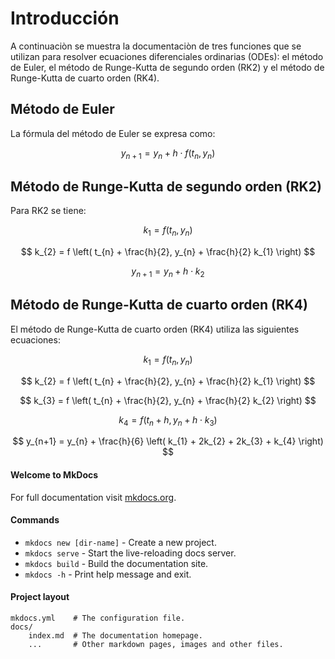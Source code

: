 # Introducción
 
A continuaciòn se muestra la documentaciòn de tres funciones que se utilizan para resolver ecuaciones diferenciales ordinarias (ODEs): el método de Euler, el método de Runge-Kutta de segundo orden (RK2) y el método de Runge-Kutta de cuarto orden (RK4).
 
## Método de Euler

La fórmula del método de Euler se expresa como:

$$ y_{n+1} = y_{n} + h \cdot f(t_{n}, y_{n}) $$

## Método de Runge-Kutta de segundo orden (RK2)

Para RK2 se tiene:

$$ k_{1} = f(t_{n}, y_{n}) $$

$$ k_{2} = f \left( t_{n} + \frac{h}{2}, y_{n} + \frac{h}{2} k_{1} \right) $$

$$ y_{n+1} = y_{n} + h \cdot k_{2} $$

## Método de Runge-Kutta de cuarto orden (RK4)

El método de Runge-Kutta de cuarto orden (RK4) utiliza las siguientes ecuaciones:

$$ k_{1} = f(t_{n}, y_{n}) $$

$$ k_{2} = f \left( t_{n} + \frac{h}{2}, y_{n} + \frac{h}{2} k_{1} \right) $$

$$ k_{3} = f \left( t_{n} + \frac{h}{2}, y_{n} + \frac{h}{2} k_{2} \right) $$

$$ k_{4} = f(t_{n} + h, y_{n} + h \cdot k_{3}) $$

$$ y_{n+1} = y_{n} + \frac{h}{6} \left( k_{1} + 2k_{2} + 2k_{3} + k_{4} \right) $$


#### Welcome to MkDocs

For full documentation visit [mkdocs.org](https://www.mkdocs.org).

#### Commands

* `mkdocs new [dir-name]` - Create a new project.
* `mkdocs serve` - Start the live-reloading docs server.
* `mkdocs build` - Build the documentation site.
* `mkdocs -h` - Print help message and exit.

#### Project layout

    mkdocs.yml    # The configuration file.
    docs/
        index.md  # The documentation homepage.
        ...       # Other markdown pages, images and other files.
